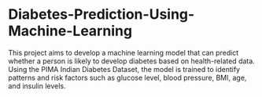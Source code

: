 # Diabetes-Prediction-Using-Machine-Learning
This project aims to develop a machine learning model that can predict whether a person is likely to develop diabetes based on health-related data. Using the PIMA Indian Diabetes Dataset, the model is trained to identify patterns and risk factors such as glucose level, blood pressure, BMI, age, and insulin levels.

